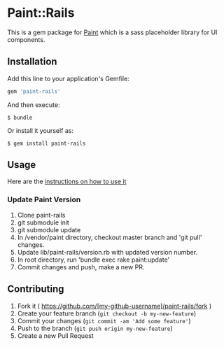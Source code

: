 # Paint::Rails

This is a gem package for [Paint](https://github.com/alphasights/paint) which is a sass placeholder library for UI components.

## Installation

Add this line to your application's Gemfile:

```ruby
gem 'paint-rails'
```

And then execute:

    $ bundle

Or install it yourself as:

    $ gem install paint-rails

## Usage

Here are the [instructions on how to use it](http://as-canvas.divshot.io/)


### Update Paint Version
1. Clone paint-rails
2. git submodule init
3. git submodule update
4. In /vendor/paint directory, checkout master branch and 'git pull' changes.
5. Update lib/paint-rails/version.rb with updated version number.
6. In root directory, run 'bundle exec rake paint:update'
7. Commit changes and push, make a new PR.

## Contributing

1. Fork it ( https://github.com/[my-github-username]/paint-rails/fork )
2. Create your feature branch (`git checkout -b my-new-feature`)
3. Commit your changes (`git commit -am 'Add some feature'`)
4. Push to the branch (`git push origin my-new-feature`)
5. Create a new Pull Request
